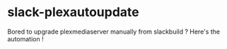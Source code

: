 # slack-plexautoupdate
Bored to upgrade plexmediaserver manually from slackbuild ? Here's the automation !
